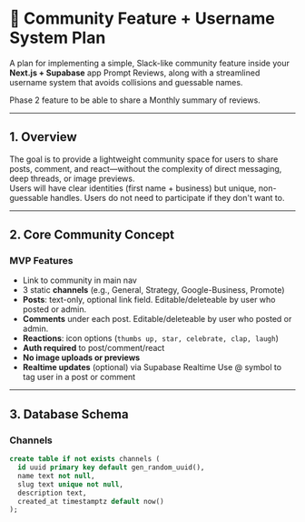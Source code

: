 # 🧩 Community Feature + Username System Plan

A plan for implementing a simple, Slack-like community feature inside your **Next.js + Supabase** app Prompt Reviews, along with a streamlined username system that avoids collisions and guessable names. 

Phase 2 feature to be able to share a Monthly summary of reviews.

---

## 1. Overview

The goal is to provide a lightweight community space for users to share posts, comment, and react—without the complexity of direct messaging, deep threads, or image previews.  
Users will have clear identities (first name + business) but unique, non-guessable handles. Users do not need to participate if they don't want to.

---

## 2. Core Community Concept

### MVP Features
- Link to community in main nav
- 3 static **channels** (e.g., General, Strategy, Google-Business, Promote)
- **Posts**: text-only, optional link field. Editable/deleteable by user who posted or admin.
- **Comments** under each post. Editable/deleteable by user who posted or admin.
- **Reactions**: icon options (`thumbs up, star, celebrate, clap, laugh`)
- **Auth required** to post/comment/react
- **No image uploads or previews**
- **Realtime updates** (optional) via Supabase Realtime
Use @ symbol to tag user in a post or comment

---

## 3. Database Schema

### Channels
```sql
create table if not exists channels (
  id uuid primary key default gen_random_uuid(),
  name text not null,
  slug text unique not null,
  description text,
  created_at timestamptz default now()
);